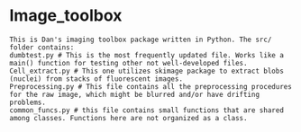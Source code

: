 Image_toolbox
==========================================================
    This is Dan's imaging toolbox package written in Python. The src/ folder contains:
    dumbtest.py # This is the most frequently updated file. Works like a main() function for testing other not well-developed files.   
    Cell_extract.py # This one utilizes skimage package to extract blobs (nuclei) from stacks of fluorescent images. 
    Preprocessing.py # This file contains all the preprocessing procedures for the raw image, which might be blurred and/or have drifting problems. 
    common_funcs.py # this file contains small functions that are shared among classes. Functions here are not organized as a class.
